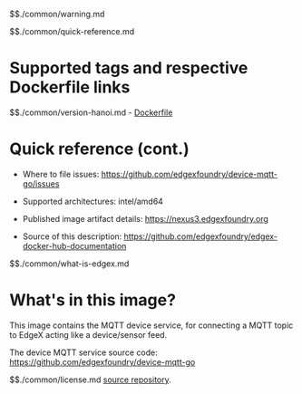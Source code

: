 $$./common/warning.md

$$./common/quick-reference.md

# Supported tags and respective Dockerfile links

$$./common/version-hanoi.md
        - [Dockerfile](https://github.com/edgexfoundry/device-mqtt-go/blob/master/Dockerfile)

# Quick reference (cont.)

- Where to file issues: https://github.com/edgexfoundry/device-mqtt-go/issues

- Supported architectures: intel/amd64

- Published image artifact details: https://nexus3.edgexfoundry.org

- Source of this description: https://github.com/edgexfoundry/edgex-docker-hub-documentation

$$./common/what-is-edgex.md

# What's in this image?

This image contains the MQTT device service, for connecting a MQTT topic to EdgeX acting like a device/sensor feed.

The device MQTT service source code: https://github.com/edgexfoundry/device-mqtt-go

$$./common/license.md
[source repository](https://github.com/edgexfoundry/device-mqtt-go/blob/master/Attribution.txt).